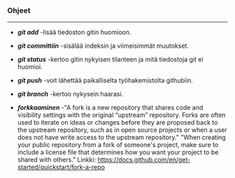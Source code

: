 ### **Ohjeet**

----

- ***git add*** -lisää tiedoston gitin huomioon.

- ***git committiin*** -sisälää indeksin ja viimeisimmät muutokset.

- ***git status*** -kertoo gitin nykyisen tilanteen ja mitä tiedostoja git ei huomioi.

- ***git push*** -voit lähettää paikalliselta työhakemistolta githubiin.

- ***git branch*** -kertoo nykysein haarasi.

- ***forkkaaminen*** -"A fork is a new repository that shares code and visibility settings with the original “upstream” repository. Forks are often used to iterate on ideas or changes before they are proposed back to the upstream repository, such as in open source projects or when a user does not have write access to the upstream repository." "When creating your public repository from a fork of someone's project, make sure to include a license file that determines how you want your project to be shared with others." Linkki: https://docs.github.com/en/get-started/quickstart/fork-a-repo
